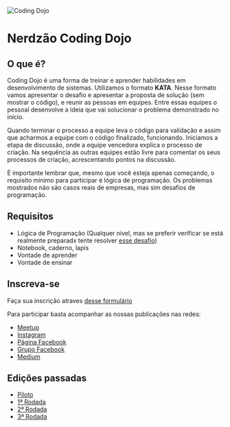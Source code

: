![Coding Dojo](https://i.ibb.co/7rnGCNd/photo-2019-07-17-13-12-01.jpg)

# Nerdzão Coding Dojo


## O que é?
Coding Dojo é uma forma de treinar e aprender habilidades em desenvolvimento de sistemas.
Utilizamos o formato **KATA**.
Nesse formato vamos apresentar o desafio e apresentar a proposta de solução (sem mostrar o código), e reunir as pessoas em equipes. Entre essas equipes o pessoal desenvolve a ideia que vai solucionar o problema demonstrado no início.

Quando terminar o processo a equipe leva o código para validação e assim que acharmos a equipe com o código finalizado, funcionando. Iniciamos a etapa de discussão, onde a equipe vencedora explica o processo de criação. Na sequência as outras equipes estão livre para comentar os seus processos de criação, acrescentando pontos na discussão.

É importante lembrar que, mesmo que você esteja apenas começando, o requisito mínimo para participar é lógica de programação. Os problemas mostrados não são casos reais de empresas, mas sim desafios de programação.

## Requisitos

- Lógica de Programação (Qualquer nível, mas se preferir verificar se está realmente preparadx tente resolver [esse desafio](http://bit.ly/nerdojo-desafio))
- Notebook, caderno, lapis
- Vontade de aprender
- Vontade de ensinar

## Inscreva-se

Faça sua inscrição atraves [desse formulário](https://docs.google.com/forms/d/e/1FAIpQLScX35O5cdkM8FQyq7Y9tnoOErBBs2_82a52qEAi3ldPlCf9Hg/viewform?usp=sf_link)

Para participar basta acompanhar as nossas publicações nas redes:

- [Meetup](https://www.meetup.com/pt-BR/Nerdzao/)
- [Instagram](https://www.instagram.com/onerdzao/)
- [Página Facebook](https://www.facebook.com/nerdzao/)
- [Grupo Facebook](https://www.facebook.com/groups/nerdzao/)
- [Medium](https://medium.com/nerdzao)

## Edições passadas

- [Piloto](http://bit.ly/nerdzao-cd1)
- [1ª Rodada](http://bit.ly/nerdzao-cd2)
- [2ª Rodada](http://bit.ly/nerdzao-cd3)
- [3ª Rodada](http://bit.ly/nerdzao-cd4)
